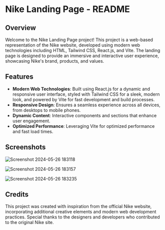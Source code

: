 # Nike Landing Page - README

## Overview
Welcome to the Nike Landing Page project! This project is a web-based representation of the Nike website, developed using modern web technologies including HTML, Tailwind CSS, React.js, and Vite. The landing page is designed to provide an immersive and interactive user experience, showcasing Nike's brand, products, and values.

## Features
- **Modern Web Technologies**: Built using React.js for a dynamic and responsive user interface, styled with Tailwind CSS for a sleek, modern look, and powered by Vite for fast development and build processes.
- **Responsive Design**: Ensures a seamless experience across all devices, from desktops to mobile phones.
- **Dynamic Content**: Interactive components and sections that enhance user engagement.
- **Optimized Performance**: Leveraging Vite for optimized performance and fast load times.

## Screenshots

  ![Screenshot 2024-05-26 183118](https://github.com/Aadhya-Sharma/NikeLandingPage/assets/121510222/0b57fe0e-7382-4df5-9a47-4ca88e38f7e8)

  
  ![Screenshot 2024-05-26 183157](https://github.com/Aadhya-Sharma/NikeLandingPage/assets/121510222/54e44ef1-1241-43ee-967f-1f429a37a0b7)

  ![Screenshot 2024-05-26 183235](https://github.com/Aadhya-Sharma/NikeLandingPage/assets/121510222/fba3d954-6a8f-4f7e-898c-cea6a1955680)

## Credits

This project was created with inspiration from the official Nike website, incorporating additional creative elements and modern web development practices. Special thanks to the designers and developers who contributed to the original Nike site.

